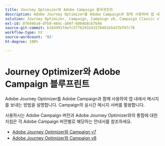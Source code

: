 ```yaml
---
title: Journey Optimizer와 Adobe Campaign 블루프린트
description: Adobe Journey Optimizer를 Adobe Campaign과 함께 사용하여 앱 내에서 메시지를 보내는 방법을 설명합니다. Campaign의 실시간 메시지 서버를 활용합니다.
solution: Journey Optimizer, Campaign, Campaign v8, Campaign Classic v7, Campaign Standard
exl-id: 076446a9-dfb9-464c-a04f-6864b8cb7b48
source-git-commit: b18d491fdefc57762932d1570401b5437bf97c76
workflow-type: ht
source-wordcount: '93'
ht-degree: 100%

---
```


# Journey Optimizer와 Adobe Campaign    블루프린트

Adobe Journey Optimizer를 Adobe Campaign과 함께 사용하여 앱 내에서 메시지를 보내는 방법을 설명합니다. Campaign의 실시간 메시지 서버를 활용합니다.

사용하시는 Adobe Campaign 버전과 Adobe Journey Optimizer와의 통합에 대한 지침은 각 Adobe Campaign 버전별로 해당하는 안내서를 참조하세요.

* [Adobe Journey Optimizer와 Campaign v7](ajo-and-campaign-v7.md)
* [Adobe Journey Optimizer와 Campaign v8](ajo-and-campaign-v8.md)